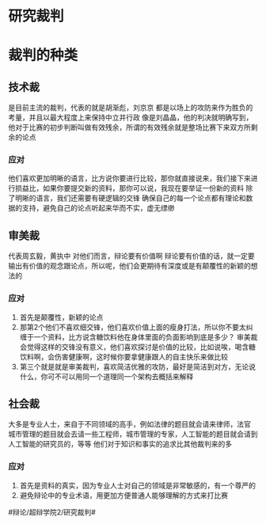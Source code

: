 # 研究裁判
# 裁判的种类
## 技术裁
是目前主流的裁判，代表的就是胡渐彪，刘京京
都是以场上的攻防来作为胜负的考量，并且以最大程度上来保持中立并行政
像是刘晶晶，他的判决就明确写到，他对于比赛的初步判断叫做有效残余，所谓的有效残余就是整场比赛下来双方所剩余的论点
### 应对
他们喜欢更加明晰的语言，比方说你要进行比较，那你就直接说来，我们接下来进行损益比，如果你要提交新的资料，那你可以说，我现在要举证一份新的资料
除了明晰的语言，我们还需要有硬逻辑的交锋
确保自己的每一个论点都有理论和数据的支持，避免自己的论点听起来华而不实，虚无缥缈
## 审美裁
代表周玄毅，黄执中
对他们而言，辩论要有价值啊
辩论要有价值的话，就一定要输出有价值的观念跟论点，所以呢，他们会更期待有深度或是有颠覆性的新颖的想法的
### 应对
1. 首先是颠覆性，新颖的论点
2. 那第2个他们不喜欢细交锋，他们喜欢价值上面的瘦身打法，所以你不要太纠缠于一个资料，比方说含糖饮料他在身体里面的负面影响到底是多少？
审美裁会觉得这样的交锋没有意义，他们喜欢探讨是价值的比较，比如说唉，喝含糖饮料啊，会伤害健康啊，这时候你要拿健康跟人的自主快乐来做比较
3. 第三个就是就是审美裁判，喜欢简洁优雅的攻防，最好是简洁到对方，无论说什么，你可不可以用同一个道理同一个架构去概括来解释
## 社会裁
大多是专业人士，来自于不同领域的高手，例如法律的题目就会请来律师，法官
城市管理的题目就会去请一些工程师，城市管理的专家，人工智能的题目就会请到人工智能的研究员的，等等
他们对于知识和事实的追求比其他裁判来的多
### 应对
1. 首先是资料的真实，因为专业人士对自己的领域是非常敏感的，有一个尊严的
2. 避免辩论中的专业术语，用更加方便普通人能够理解的方式来打比赛

















#辩论/超辩学院2/研究裁判#